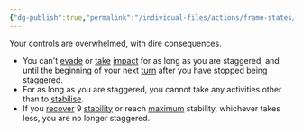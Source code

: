 ```yaml
---
{"dg-publish":true,"permalink":"/individual-files/actions/frame-states/staggered/"}
---
```


Your controls are overwhelmed, with dire consequences.
* You can't [evade](Evade.md) or [take](Offence) [impact](Impact) for as long as you are staggered, and until the beginning of your next [turn](Rounds.md) after you have stopped being staggered.
* For as long as you are staggered, you cannot take any activities other than to [stabilise](Stabilise.md).
* If you [recover](Recovery.md) 9 [stability](Stability.md) or reach [maximum](Statistics.md) stability, whichever takes less, you are no longer staggered.